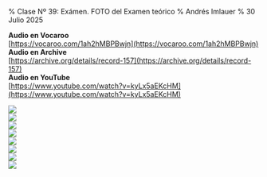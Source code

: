 % Clase Nº 39: Exámen. FOTO del Examen teórico
% Andrés Imlauer
% 30 Julio 2025

**Audio en Vocaroo**  
[https://vocaroo.com/1ah2hMBPBwjn](https://vocaroo.com/1ah2hMBPBwjn)  
**Audio en Archive**  
[https://archive.org/details/record-157](https://archive.org/details/record-157)  
**Audio en YouTube**  
[https://www.youtube.com/watch?v=kyLx5aEKcHM](https://www.youtube.com/watch?v=kyLx5aEKcHM)  
  
![](https://blogger.googleusercontent.com/img/b/R29vZ2xl/AVvXsEgVtdu-bR5rXL_o8M_czmZg261L9xKfHxdj9ZidecChbb8cnkogJyTAFjL4oCdGcZpz4bf992ccZgCxzSTpa8W6vfoNoIReg-XV8RL9mSS3Y5Z4CQr48bJjebw-IbC9lIR4RDdeIxZccOm6S3OtH6KQYue_oKTWhWRS4woJiHMifECcXtB4rwiEH_9qiBc/s4160/IMG_20250617_202722545.jpg)  
![](https://blogger.googleusercontent.com/img/b/R29vZ2xl/AVvXsEhJ83Wp5cXBSrSdTr3a_SoC3porQBFLwEk5glCTgsfFuE0jpWuZdlXlETJatHtpMzen1Ys3eKbdd3ueF_ZN7xeaf0eghAr1YQyKkTKRl-yZRtgemVWDrCzMY-dRQpnezMtLCI-_T0_a08q7j23sy8AsTADsKWX00e0VqIhlUg3-FPbwg4ZbngM_jr4HvpQ/s4160/IMG_20250617_202729402.jpg)  
![](https://blogger.googleusercontent.com/img/b/R29vZ2xl/AVvXsEint2EbxrekZEfF0tCXo9cmnW3bZfdijXKAsqzt8C-ZbzgANgIw-KuF8QJJbEaB77irbHanSvZQSfN9K9fMsePJPdax0jSI6znsjyAXEyJUWlMKcOTo6v0GJR12c5RpiDIhxr0gYkzTXWnIyEveatCBHvbI4kz5lDN_kiYPed7AuLOivqaltyKtQT9aiMI/s4160/IMG_20250617_202736569.jpg)  
![](https://blogger.googleusercontent.com/img/b/R29vZ2xl/AVvXsEjQeF0VZhCy0s3S8IMh_RGqLljnjrQQfMyjai0Oh23KyM545KUL3rLH8Ycxf8wBLmbakB3oendr1YJcBKXx1XW5EH82GNZ_63H2pa7wTrJnZyLgkX_dENuODsbkzY7PqnpC9jtfY5A-PYRBDoVd8li-uAJS3enAMjMLbjz1QYSm-aKFP3ByDlxQlKF5oiA/s4160/IMG_20250617_202745511.jpg)  
![](https://blogger.googleusercontent.com/img/b/R29vZ2xl/AVvXsEh_RjVodpp46jKlPXJzWFDj9BXRi39YSbyPCWCQzhWw7WCMNcdL0T4EUROK8FTlv0ULuy1Fk8oCz3iq_lOxpoOToqYB0cOhqSWTBNG3IKduAmzjklTCQmGuUi4EwDKITk1KqFSPyuqdrn2SviIMj6ihYXLcImSyl_WxGzJgREtLdRSbAm7UNeuyvnewj5A/s4160/IMG_20250617_202755637.jpg)  
![](https://blogger.googleusercontent.com/img/b/R29vZ2xl/AVvXsEjJOkIkkNek9oiXXrcH8tVenHNLKsEoSQSdMwSjmYQjbC9kPDntFQ1K0G8LyEcLZI4cythGqi-uylBRkA7xXZAzNxgy7bh_fSpcGKjztg6CJKkr1Eb8pubW6YeV35yMftWqxckkbS4owmdPfsa-yAeKje9tPJzvU73CLVrwd89PYAwhn75oXA4Kbm9M5Kg/s4160/IMG_20250617_202803307.jpg)  
![](https://blogger.googleusercontent.com/img/b/R29vZ2xl/AVvXsEg5ijH0Xo7z-IVO4ho608RuxfHsQ29lVAZ4b3xtcDmyyJIF_6X3dlVELWSnOCrAC0kqpgo4x_JtsmE_XAmZj64oxqSZjksys6ouMMUVFqGDephikOcDh3yQHd35mEd5W4RcB_ejnDDPb3IKj42Q4tjaOAC5J_pkvW1-_AuqExUjOA7YkiT7oBo-fB340pk/s4160/IMG_20250617_202811500.jpg)  
![](https://blogger.googleusercontent.com/img/b/R29vZ2xl/AVvXsEhkZWl4jJpXHg2_byHlfMesatUNJuBqnr0yfM-vjnYII_CCr4s6O7pwD68MyX38XrgBzXiSlYfHwtnFjLz_1Qor1Uz_wUteybCswCq-xdVxsL4lRoCwR92Q_GEEq9UTASDHtSjLO7_ZaNzKCn182_fr9G12fJ8hq2OipuOesmYUzofsjCdYLI0c2dhi9hc/s4160/IMG_20250617_202818027.jpg)  
  
